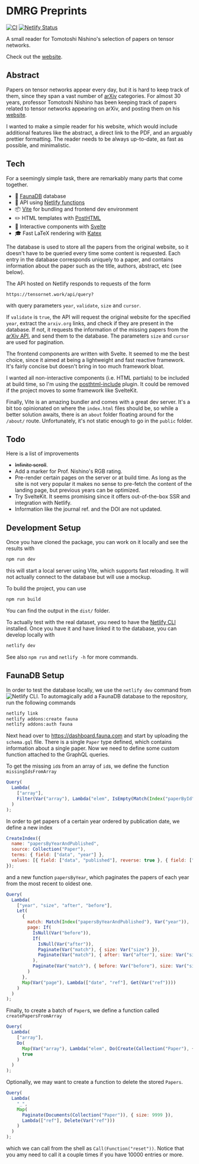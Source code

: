 # DMRG Preprints

[![CI][ci-img]][ci-url]
[![Netlify Status][netlify-img]][netlify-url]

[ci-img]: https://github.com/giacomogiudice/nishino/workflows/Build/badge.svg
[ci-url]: https://github.com/giacomogiudice/nishino/actions
[netlify-img]: https://api.netlify.com/api/v1/badges/8c331476-72ba-4331-9bf5-9800bea0f3b5/deploy-status
[netlify-url]: https://app.netlify.com/sites/nishino/deploys

A small reader for Tomotoshi Nishino's selection of papers on tensor networks.

Check out the [website](https://tensornet.work/).

## Abstract

Papers on tensor networks appear every day, but it is hard to keep track of them, since they span a vast number of [arXiv](http://arxiv.org) categories.
For almost 30 years, professor Tomotoshi Nishino has been keeping track of papers related to tensor networks appearing on arXiv, and posting them on his [website](http://quattro.phys.sci.kobe-u.ac.jp/dmrg/condmat.html).

I wanted to make a simple reader for his website, which would include additional features like the abstract, a direct link to the PDF, and an arguably prettier formatting.
The reader needs to be always up-to-date, as fast as possible, and minimalistic.

## Tech

For a seemingly simple task, there are remarkably many parts that come together.

- 💾 [FaunaDB](https://fauna.com/) database
- 🤖 API using [Netlify functions](https://www.netlify.com/products/functions/)
- 📦 [Vite](https://vitejs.dev/) for bundling and frontend dev environment
- ✏️ HTML templates with [PostHTML](https://github.com/posthtml/)
- 🎲 Interactive components with [Svelte](https://svelte.dev/)
- 🎓 Fast LaTeX rendering with [Katex](https://katex.org/)

The database is used to store all the papers from the original website, so it doesn't have to be queried every time some content is requested.
Each entry in the database corresponds uniquely to a paper, and contains information about the paper such as the title, authors, abstract, etc (see below).

The API hosted on Netlify responds to requests of the form

```
https://tensornet.work/api/query?
```

with query parameters `year`, `validate`, `size` and `cursor`.

If `validate` is `true`, the API will request the original website for the specified `year`, extract the `arxiv.org` links, and check if they are present in the database.
If not, it requests the information of the missing papers from the [arXiv API](http://arxiv.org/help/api/), and send them to the database.
The parameters `size` and `cursor` are used for pagination.

The frontend components are written with Svelte.
It seemed to me the best choice, since it aimed at being a lightweight and fast reactive framework.
It's fairly concise but doesn't bring in too much framework bloat.

I wanted all non-interactive components (i.e. HTML partials) to be included at build time, so I'm using the [posthtml-include](https://github.com/posthtml/posthtml-include) plugin.
It could be removed if the project moves to some framework like SvelteKit.

Finally, Vite is an amazing bundler and comes with a great dev server.
It's a bit too opinionated on where the `index.html` files should be, so while a better solution awaits, there is an `about` folder floating around for the `/about/` route.
Unfortunately, it's not static enough to go in the `public` folder.

## Todo

Here is a list of improvements

- ~~Infinite scroll~~.
- Add a marker for Prof. Nishino's RGB rating.
- Pre-render certain pages on the server or at build time. As long as the site is not very popular it makes no sense to pre-fetch the content of the landing page, but previous years can be optimized.
- Try SvelteKit. It seems promising since it offers out-of-the-box SSR and integration with Netlify.
- Information like the journal ref. and the DOI are not updated.

## Development Setup

Once you have cloned the package, you can work on it locally and see the results with

```bash
npm run dev
```

this will start a local server using Vite, which supports fast reloading.
It will not actually connect to the database but will use a mockup.

To build the project, you can use

```bash
npm run build
```

You can find the output in the `dist/` folder.

To actually test with the real dataset, you need to have the [Netlify CLI](https://docs.netlify.com/cli/get-started/) installed.
Once you have it and have linked it to the database, you can develop locally with

```bash
netlify dev
```

See also `npm run` and `netlify -h` for more commands.

## FaunaDB Setup

In order to test the database locally, we use the `netlify dev` command from ![Netlify CLI](https://cli.netlify.com/).
To automagically add a FaunaDB database to the repository, run the following commands

```bash
netlify link
netlify addons:create fauna
netlify addons:auth fauna
```

Next head over to https://dashboard.fauna.com and start by uploading the `schema.gql` file.
There is a single `Paper` type defined, which contains information about a single paper.
Now we need to define some custom function attached to the GraphQL queries.

To get the missing `id`s from an array of `id`s, we define the function `missingIdsFromArray`

```js
Query(
  Lambda(
    ["array"],
    Filter(Var("array"), Lambda("elem", IsEmpty(Match(Index("paperById"), Var("elem")))))
  )
);
```

In order to get papers of a certain year ordered by publication date, we define a new index

```js
CreateIndex({
  name: "papersByYearAndPublished",
  source: Collection("Paper"),
  terms: { field: ["data", "year"] },
  values: [{ field: ["data", "published"], reverse: true }, { field: ["ref"] }]
});
```

and a new function `papersByYear`, which paginates the papers of each year from the most recent to oldest one.

```js
Query(
  Lambda(
    ["year", "size", "after", "before"],
    Let(
      {
        match: Match(Index("papersByYearAndPublished"), Var("year")),
        page: If(
          IsNull(Var("before")),
          If(
            IsNull(Var("after")),
            Paginate(Var("match"), { size: Var("size") }),
            Paginate(Var("match"), { after: Var("after"), size: Var("size") })
          ),
          Paginate(Var("match"), { before: Var("before"), size: Var("size") })
        )
      },
      Map(Var("page"), Lambda(["date", "ref"], Get(Var("ref"))))
    )
  )
);
```

Finally, to create a batch of `Paper`s, we define a function called `createPapersFromArray`

```js
Query(
  Lambda(
    ["array"],
    Do(
      Map(Var("array"), Lambda("elem", Do(Create(Collection("Paper"), { data: Var("elem") })))),
      true
    )
  )
);
```

Optionally, we may want to create a function to delete the stored `Papers`.

```js
Query(
  Lambda(
    "_",
    Map(
      Paginate(Documents(Collection("Paper")), { size: 9999 }),
      Lambda(["ref"], Delete(Var("ref")))
    )
  )
);
```

which we can call from the shell as `Call(Function("reset"))`.
Notice that you amy need to call it a couple times if you have 10000 entries or more.
